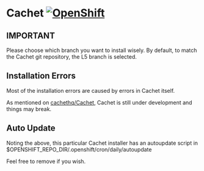 # Cachet [![OpenShift](https://raw.githubusercontent.com/pcon/sticky-notes-quickstart/master/public/openshiftDeploy.png)](https://console.core.yomurapaas.com/console/application_type/custom?&cartridges%5B%5D=http://cartreflect-claytondev.rhcloud.com/github/ALinuxNinja/openshift-cachet-hhvm&cartridges%5B%5D=mysql-5.5&name=cachethq&initial_git_url=https://github.com/Akhavi/openshift-cachet-new.git)

## IMPORTANT

Please choose which branch you want to install wisely.
By default, to match the Cachet git repository, the L5 branch is selected.

## Installation Errors

Most of the installation errors are caused by errors in Cachet itself.

As mentioned on [cachethq/Cachet](https://github.com/cachethq/Cachet), Cachet is still under development and things may break.

## Auto Update

Noting the above, this particular Cachet installer has an autoupdate script in $OPENSHIFT_REPO_DIR/.openshift/cron/daily/autoupdate

Feel free to remove if you wish.


